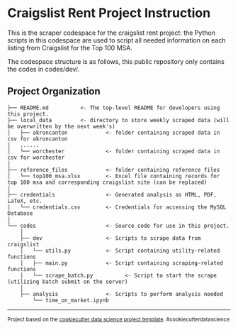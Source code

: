 Craigslist Rent Project Instruction
==============================

This is the scraper codespace for the craigslist rent project: the Python scripts in this codespace are used to script all needed information on each listing from Craigslist for the Top 100 MSA.

The codespace structure is as follows, this public repository only contains the codes in codes/dev/.


Project Organization
------------

    ├── README.md          <- The top-level README for developers using this project.
    ├── local_data         <- directory to store weekly scraped data (will be overwritten by the next week's)
    │   ├── akroncanton            <- folder containing scraped data in csv for akroncanton
    │   ......
    │   └── worchester             <- folder containing scraped data in csv for worchester
    │
    ├── reference_files            <- folder containing reference files
    │   └── top100_msa.xlsx        <- Excel file containing records for top 100 msa and corresponding craigslist site (can be replaced)
    │
    ├── credentials                <- Generated analysis as HTML, PDF, LaTeX, etc.
    │   └── credentials.csv        <- Credentials for accessing the MySQL Database
    │
    └── codes                      <- Source code for use in this project.
        │
        ├── dev                    <- Scripts to scrape data from craigslist
        │   └── utils.py           <- Script containing utility-related functions
        │   ├── main.py            <- Script containing scraping-related functions
        │   └── scrape_batch.py          <- Script to start the scrape (utilizing batch submit on the server)
        │
        ├── analysis               <- Scripts to perform analysis needed
            └── time_on_market.ipynb
    
    


--------

<p><small>Project based on the <a target="_blank" href="https://drivendata.github.io/cookiecutter-data-science/">cookiecutter data science project template</a>. #cookiecutterdatascience</small></p>
